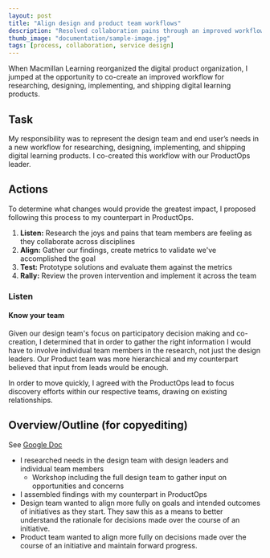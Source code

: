 ```yaml
---
layout: post
title: "Align design and product team workflows"
description: "Resolved collaboration pains through an improved workflow."
thumb_image: "documentation/sample-image.jpg"
tags: [process, collaboration, service design]
---
```


When Macmillan Learning reorganized the digital product organization, I jumped at the opportunity to co-create an improved workflow for researching, designing, implementing, and shipping digital learning products.

## Task ##

My responsibility was to represent the design team and end user’s needs in a new workflow for researching, designing, implementing, and shipping digital learning products. I co-created this workflow with our ProductOps leader.

## Actions ##

To determine what changes would provide the greatest impact, I proposed following this process to my counterpart in ProductOps.

1. **Listen:** Research the joys and pains that team members are feeling as they collaborate across disciplines
2. **Align:** Gather our findings, create metrics to validate we've accomplished the goal
3. **Test:** Prototype solutions and evaluate them against the metrics
4. **Rally:** Review the proven intervention and implement it across the team

### Listen ###

#### Know your team ####

Given our design team's focus on participatory decision making and co-creation, I determined that in order to gather the right information I would have to involve individual team members in the research, not just the design leaders. Our Product team was more hierarchical and my counterpart believed that input from leads would be enough.

In order to move quickly, I agreed with the ProductOps lead to focus discovery efforts within our respective teams, drawing on existing relationships.


## Overview/Outline (for copyediting)

See [Google Doc](https://docs.google.com/document/d/1L7uDujmbPIFPbpstQqkHno_hYfl8GDSvkHlYOc4lYxE/edit#)

- I researched needs in the design team with design leaders and individual team members
  - Workshop including the full design team to gather input on opportunities and concerns
- I assembled findings with my counterpart in ProductOps
- Design team wanted to align more fully on goals and intended outcomes of initiatives as they start. They saw this as a means to better understand the rationale for decisions made over the course of an initiative.
- Product team wanted to align more fully on decisions made over the course of an initiative and maintain forward progress.